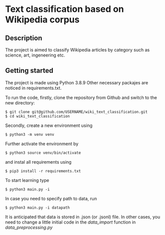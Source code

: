 # Text classification based on Wikipedia corpus

## Description

The project is aimed to classify Wikipedia articles by category such as science, art, ingeneering etc.

## Getting started
The project is made using Python 3.8.9 Other necessary packajes are noticed in requirements.txt.

To run the code, firstly, clone the repository from Github and switch to the new directory:

    $ git clone git@github.com/USERNAME/wiki_text_classification.git
    $ cd wiki_text_classification

Secondly, create a new environment using

    $ python3 -m venv venv

Further activate the environment by

    $ python3 source venv/bin/activate

and instal all requirements using

    $ pip3 install -r requirements.txt

To start learning type

    $ python3 main.py -i

In case you need to specify path to data, run

    $ python3 main.py -i datapath

It is anticipated that data is stored in .json (or .jsonl) file. In other cases, you need to change a little initial code in the *data_import* function in *data_preprocessing.py*
